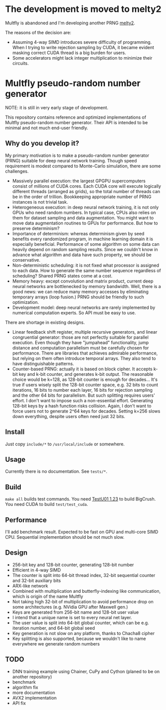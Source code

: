 # The development is moved to melty2

Multfly is abandoned and I'm developing another PRNG [melty2](https://github.com/grafi-tt/melty2).

The reasons of the decision are:

* Assuming 4-way SIMD introduces severe difficulty of programming. When I trying to write rejection sampling by CUDA, it became evident masking correct CUDA thread is a big burden for users.
* Some accelerators might lack integer multiplication to minimize their circuits.

# Multfly pseudo-random number generator
NOTE: it is still in very early stage of development.

This repository contains reference and optimized implementations of Multfly pseudo-random number generator. Their API is intended to be minimal and not much end-user friendly.

## Why do you develop it?
My primary motivation is to make a pseudo-random number generator (PRNG) suitable for deep neural network training. Though speed requirement is modest compared to Monte-Carlo simulation, there are some challenges.

* Massively parallel execution: the largest GPGPU supercomputers consist of millions of CUDA cores. Each CUDA core will execute logically different threads (arranged as grids), so the total number of threads can be in the order of trillion. Bookkeeping appropriate number of PRNG instances is not trivial task.
* Heterogeneous execution: in deep neural network training, it is not only GPUs who need random numbers. In typical case, CPUs also relies on them for dataset sampling and data augmentation. You might want to move data augmentation routines to GPUs for performance. But how to preserve determinism?
* Importance of determinism: whereas determinism given by seed benefits every randomized program, in machine learning domain it is especially beneficial. Performance of some algorithm on some data can heavily depend on random sampling results. Since we couldn't know in advance what algorithm and data have such property, we should be conservative.
* Non-deterministic scheduling: it is not fixed what processor is assigned to each data. How to generate the same number sequence regardless of scheduling? Shared PRNG states come at a cost.
* Memory heavy: except convolution and matrix product, current deep neural networks are bottlenecked by memory bandwidth. Well, there is a good news: we can reduce many memory accesses by eliminating temporary arrays (loop fusion.) PRNG should be friendly to such optimization.
* Development model: deep neural networks are rarely implemented by numerical computation experts. So API must be easy to use.

There are shortage in existing designs.

* Linear feedback shift register, multiple recursive generators, and linear congruential generator: those are not perfectly suitable for parallel execution. Even though they have "jumpahead" functionality, jump distance and computation parallelism must be carefully chosen for performance. There are libraries that achieves admirable performance, but relying on them often introduce temporal arrays. They also tend to have distinguishable patterns.
* Counter-based PRNG: actually it is based on block cipher. It accepts k-bit key and k-bit counter, and generates k-bit output. The reasonable choice would be k=128, as 128-bit counter is enough for decades... It's true if users wisely split the 128-bit counter space, e.g. 32 bits to count iterations, 16 bits to number each layer, 16 bits for rejection sampling and the other 64 bits for parallelism. But such splitting requires users' effort. I don't want to impose such a non-essential effort. Generating 128-bit keys by a hash function risks collision. Again, I don't want to force users not to generate 2^64 keys for decades. Setting k=256 slows down everything, despite users often need just 32 bits.

## Install
Just copy `include/*` to `/usr/local/include` or somewhere.

## Usage
Currently there is no documentation. See `tests/*`.

## Build
`make all` builds test commands. You need [TestU01 1.23](http://simul.iro.umontreal.ca/testu01/tu01.html) to build BigCrush. You need CUDA to build `test/test_cuda`.

## Performance
I'll add benchmark result. Expected to be fast on GPU and multi-core SIMD CPU. Sequential implementation should be not much slow.

## Design
* 256-bit key and 128-bit counter, generating 128-bit number
* Efficient in 4-way SIMD
* The counter is split into 64-bit thread index, 32-bit sequential counter and 32-bit auxiliary bits
* ARX-like network
* Combined with multiplication and butterfly-indexing like communication, which is origin of the name Multfly
* Not taking high 32-bit of multiplication to avoid performance drop on some architectures (e.g. NVidia GPU after Maxwell gen.)
* Keys are generated from 256-bit name and 128-bit user value
* I intend that a unique name is set to every neural net layer.
* The user value is split into 64-bit global counter, which can be e.g. iteration number, and 64-bit global seed
* Key generation is not slow on any platform, thanks to Chacha8 cipher
* Key splitting is also supported, because we wouldn't like to name everywhere we generate random numbers

## TODO
* DNN training example using Chainer, CuPy and Cython (planed to be on another repository)
* benchmark
* algorithm fix
* more documentation
* AVX2 implementation
* API fix
